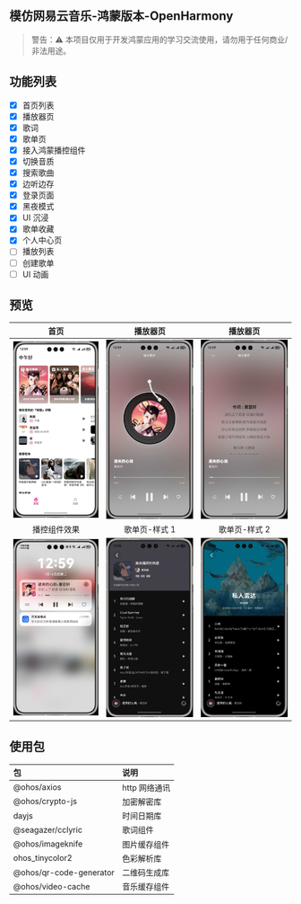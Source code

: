 ## 模仿网易云音乐-鸿蒙版本-OpenHarmony

> 警告：⚠️ 本项目仅用于开发鸿蒙应用的学习交流使用，请勿用于任何商业/非法用途。

## 功能列表

- [x] 首页列表
- [x] 播放器页
- [x] 歌词
- [x] 歌单页
- [x] 接入鸿蒙播控组件
- [x] 切换音质
- [x] 搜索歌曲
- [x] 边听边存
- [x] 登录页面
- [x] 黑夜模式
- [x] UI 沉浸
- [x] 歌单收藏
- [x] 个人中心页
- [ ] 播放列表
- [ ] 创建歌单
- [ ] UI 动画

## 预览

|                    首页                     |                  播放器页                   |                  播放器页                   |
| :-----------------------------------------: | :-----------------------------------------: | :-----------------------------------------: |
| <img  src="./preview/p1.jpg" width="200" /> | <img  src="./preview/p2.jpg" width="200" /> | <img  src="./preview/p3.jpg" width="200" /> |
|                播控组件效果                 |                歌单页-样式 1                |                歌单页-样式 2                |
| <img  src="./preview/p4.jpg" width="200" /> | <img  src="./preview/p5.jpg" width="200" /> | <img  src="./preview/p6.jpg" width="200" /> |

## 使用包

| 包                      | 说明          |
| :---------------------- | :------------ |
| @ohos/axios             | http 网络通讯 |
| @ohos/crypto-js         | 加密解密库    |
| dayjs                   | 时间日期库    |
| @seagazer/cclyric       | 歌词组件      |
| @ohos/imageknife        | 图片缓存组件  |
| ohos_tinycolor2         | 色彩解析库    |
| @ohos/qr-code-generator | 二维码生成库  |
| @ohos/video-cache       | 音乐缓存组件  |
